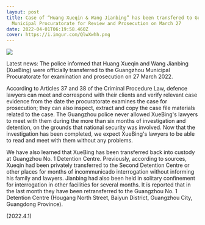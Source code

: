 ```yaml
---
layout: post
title: Case of “Huang Xueqin & Wang Jianbing” has been transfered to Guangzhou
  Municipal Procuratorate for Review and Prosecution on March 27
date: 2022-04-01T06:19:58.460Z
cover: https://i.imgur.com/QlwXwhh.png
---
```

![](https://i.imgur.com/QlwXwhh.png)

Latest news: The police informed that Huang Xueqin and Wang Jianbing (XueBing) were officially transferred to the Guangzhou Municipal Procuratorate for examination and prosecution on 27 March 2022.

<!-- more -->

According to Articles 37 and 38 of the Criminal Procedure Law, defence lawyers can meet and correspond with their clients and verify relevant case evidence from the date the procuratorate examines the case for prosecution; they can also inspect, extract and copy the case file materials related to the case. The Guangzhou police never allowed XueBing's lawyers to meet with them during the more than six months of investigation and detention, on the grounds that national security was involved. Now that the investigation has been completed, we expect XueBing's lawyers to be able to read and meet with them without any problems.

We have also learned that XueBing has been transferred back into custody at Guangzhou No. 1 Detention Centre. Previously, according to sources, Xueqin had been privately transferred to the Second Detention Centre or other places for months of incommunicado interrogation without informing his family and lawyers. Jianbing had also been held in solitary confinement for interrogation in other facilities for several months. It is reported that in the last month they have been retransferred to the Guangzhou No. 1 Detention Centre (Hougang North Street, Baiyun District, Guangzhou City, Guangdong Province).

(2022.4.1)